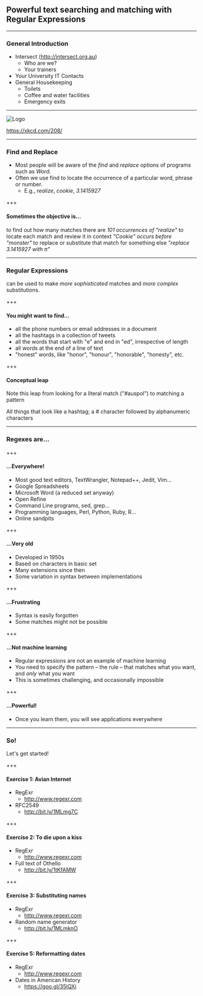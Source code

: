 ## Powerful text searching and matching with Regular Expressions

---

### General Introduction

- Intersect (http://intersect.org.au)
   - Who are we?
   - Your trainers
- Your University IT Contacts
- General Housekeeping
   - Toilets
   - Coffee and water facilities
   - Emergency exits

---

![Logo](https://imgs.xkcd.com/comics/regular_expressions.png)

https://xkcd.com/208/

---

### Find and Replace

- Most people will be aware of the *find* and *replace* options of programs such as *Word*.
- Often we use find to locate the occurrence of a particular word, phrase or number.
  - E.g., _realize_, _cookie_, _3.1415927_

+++

#### Sometimes the objective is…

to find out how many matches there are
    _101 occurrences of "realize"_
to locate each match and review it in context 
    _"Cookie" occurs before "monster"_
to replace or substitute that match for something else 
    _"replace 3.1415927 with π"_

---

### Regular Expressions

can be used to make *more sophisticated* matches and *more complex* substitutions.

+++

#### You might want to find…

- all the phone numbers or email addresses in a document
- all the hashtags in a collection of tweets
- all the words that start with "e" and end in "ed", irrespective of length
- all words at the end of a line of text
- "honest" words, like "honor", "honour", "honorable", "honesty", etc.

+++

#### Conceptual leap

Note this leap from looking for a literal match ("#auspol") to matching a pattern

All things that look like a hashtag; a # character followed by alphanumeric characters



---

### Regexes are… 

+++
#### …Everywhere!

- Most good text editors, TextWrangler, Notepad++, Jedit, Vim…
- Google Spreadsheets
- Microsoft Word (a reduced set anyway)
- Open Refine
- Command Line programs, sed, grep…
- Programming languages, Perl, Python, Ruby, R…
- Online sandpits

+++

#### …Very old

- Developed in 1950s
- Based on characters in basic set 
- Many extensions since then
- Some variation in syntax between implementations

+++

#### …Frustrating

- Syntax is easily forgotten
- Some matches might not be possible

+++

#### …Not machine learning

- Regular expressions are not an example of machine learning
- You need to specify the pattern – the rule – that matches what you want, and _only_ what you want
- This is sometimes challenging, and occasionally impossible

+++

#### …Powerful!

- Once you learn them, you will see applications everywhere

---

### So!

Let's get started!

+++

#### Exercise 1: Avian Internet

- RegExr
   - http://www.regexr.com
- RFC2549
   - http://bit.ly/1MLmg7C

+++

#### Exercise 2: To die upon a kiss

- RegExr
   - http://www.regexr.com
- Full text of Othello
   - http://bit.ly/1tKfAMW

+++

#### Exercise 3: Substituting names

- RegExr
   - http://www.regexr.com
- Random name generator
   - http://bit.ly/1MLmknO

+++

#### Exercise 5: Reformatting dates

- RegExr
   - http://www.regexr.com
- Dates in American History
   - https://goo.gl/35lQXi

